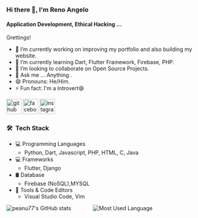 ### Hi there 👋, I'm Reno Angelo
#### Application Development, Ethical Hacking ... 
Grettings!

- 🔭 I’m currently working on improving my portfolio and also building my website. 
- 🌱 I’m currently learning Dart, Flutter Framework, Firebase, PHP. 
- 👯 I’m looking to collaborate on Open Source Projects. 
- 💬 Ask me ... Anything . 
- 😄 Pronouns: He/Him. 
- ⚡ Fun fact: I'm a Introvert😄 


[<img src='https://cdn.jsdelivr.net/npm/simple-icons@3.0.1/icons/github.svg' alt='github' height='40'>](https://github.com/https://www.github.com/peanu77)  [<img src='https://cdn.jsdelivr.net/npm/simple-icons@3.0.1/icons/facebook.svg' alt='facebook' height='40'>](https://www.facebook.com/0x7065616e7574)  [<img src='https://cdn.jsdelivr.net/npm/simple-icons@3.0.1/icons/instagram.svg' alt='instagram' height='40'>](https://www.instagram.com/__pe4nu7__/)  

<h3> 🛠 &nbsp;Tech Stack</h3>

- 💻 Programming Languages
  - Python, Dart, Javascript, PHP, HTML, C, Java 
- 💻 Frameworks
  - Flutter, Django
- 🛢 Database
  - Firebase (NoSQL),MYSQL
- 🔧 Tools & Code Editors
  - Visual Studio Code, Vim

![peanu77's GitHub stats](https://github-readme-stats.vercel.app/api?username=peanu77) &emsp; &emsp; &emsp; ![Most Used Language](https://github-readme-stats-eight-theta.vercel.app/api/top-langs/?username=AVS1508&layout=compact&langs_count=8&theme=algolia)
